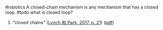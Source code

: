 #robotics 
A closed-chain mechanism is any mechanism that has a closed loop.
#todo what is closed loop? 


1. “closed chains” ([Lynch 和 Park, 2017, p. 21](zotero://select/library/items/CK6BYIEW)) ([pdf](zotero://open-pdf/library/items/97TQKNC2?page=21&annotation=B7E7TIIM)) 
